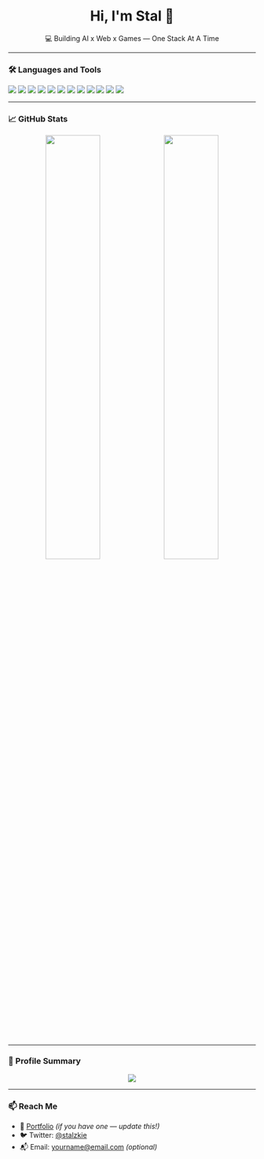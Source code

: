 <h1 align="center">Hi, I'm Stal 👋</h1>
<p align="center">💻 Building AI x Web x Games — One Stack At A Time</p>

---

### 🛠️ Languages and Tools

<p align="left">
  <img src="https://img.shields.io/badge/Python-3776AB?style=for-the-badge&logo=python&logoColor=white"/>
  <img src="https://img.shields.io/badge/JavaScript-F7DF1E?style=for-the-badge&logo=javascript&logoColor=black"/>
  <img src="https://img.shields.io/badge/TypeScript-3178C6?style=for-the-badge&logo=typescript&logoColor=white"/>
  <img src="https://img.shields.io/badge/React-20232A?style=for-the-badge&logo=react&logoColor=61DAFB"/>
  <img src="https://img.shields.io/badge/TailwindCSS-38B2AC?style=for-the-badge&logo=tailwind-css&logoColor=white"/>
  <img src="https://img.shields.io/badge/Node.js-339933?style=for-the-badge&logo=node-dot-js&logoColor=white"/>
  <img src="https://img.shields.io/badge/Express.js-000000?style=for-the-badge&logo=express&logoColor=white"/>
  <img src="https://img.shields.io/badge/PostgreSQL-336791?style=for-the-badge&logo=postgresql&logoColor=white"/>
  <img src="https://img.shields.io/badge/MongoDB-47A248?style=for-the-badge&logo=mongodb&logoColor=white"/>
  <img src="https://img.shields.io/badge/Flutter-02569B?style=for-the-badge&logo=flutter&logoColor=white"/>
  <img src="https://img.shields.io/badge/Next.js-000000?style=for-the-badge&logo=nextdotjs&logoColor=white"/>
  <img src="https://img.shields.io/badge/Postman-FF6C37?style=for-the-badge&logo=postman&logoColor=white"/>
</p>

---

### 📈 GitHub Stats

<p align="center">
  <img width="47%" src="https://github-readme-stats.vercel.app/api?username=stalzkie&show_icons=true&theme=tokyonight" />
  <img width="47%" src="https://github-readme-stats.vercel.app/api/top-langs/?username=stalzkie&layout=compact&theme=tokyonight" />
</p>

---

### 🧠 Profile Summary

<p align="center">
  <img src="https://github-profile-summary-cards.vercel.app/api/cards/profile-details?username=stalzkie&theme=tokyonight" />
</p>

---

### 📫 Reach Me
- 🔗 [Portfolio](https://stalzkie.dev) *(if you have one — update this!)*
- 🐦 Twitter: [@stalzkie](https://twitter.com/stalzkie)
- 📬 Email: yourname@email.com *(optional)*
